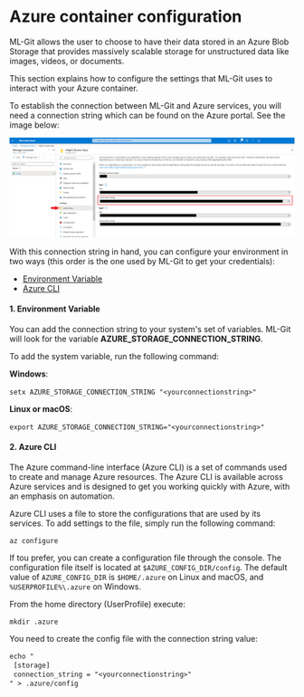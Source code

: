 # Azure container configuration #



ML-Git allows the user to choose to have their data stored in an Azure Blob Storage that provides massively scalable storage for unstructured data like images, videos, or documents.


This section explains how to configure the settings that ML-Git uses to interact with your Azure container. 

To establish the connection between ML-Git and Azure services, you will need a connection string which can be found on the Azure portal. See the image below:

![azure-connection](azure_connection.png)

With this connection string in hand, you can configure your environment in two ways (this order is the one used by ML-Git to get your credentials):

+ [Environment Variable](#config-environment-variable)
+ [Azure CLI](#azure-cli)

#### <a name="config-environment-variable"> 1. Environment Variable </a> ####

You can add the connection string to your system's set of variables. ML-Git will look for the variable **AZURE_STORAGE_CONNECTION_STRING**.

To add the system variable, run the following command:

**Windows**:

```setx AZURE_STORAGE_CONNECTION_STRING "<yourconnectionstring>"```

**Linux or macOS**:

```export AZURE_STORAGE_CONNECTION_STRING="<yourconnectionstring>"```

#### <a name="azure-cli"> 2. Azure CLI </a> ####

The Azure command-line interface (Azure CLI) is a set of commands used to create and manage Azure resources. The Azure CLI is available across Azure services and is designed to get you working quickly with Azure, with an emphasis on automation.

Azure CLI uses a file to store the configurations that are used by its services. To add settings to the file, simply run the following command:

```
az configure
```

If tou prefer, you can create a configuration file through the console. The configuration file itself is located at ```$AZURE_CONFIG_DIR/config```. The default value of ```AZURE_CONFIG_DIR``` is ```$HOME/.azure``` on Linux and macOS, and ```%USERPROFILE%\.azure``` on Windows.
    
   From the home directory (UserProfile) execute:   
            
   ```
   mkdir .azure
   ```
   
   You need to create the config file with the connection string value:
     
   ```
   echo "
    [storage]
    connection_string = "<yourconnectionstring>"
   " > .azure/config
   ```
